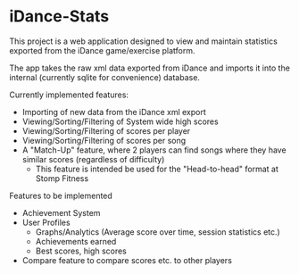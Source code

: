 iDance-Stats
============

This project is a web application designed to view and maintain statistics exported from the iDance game/exercise platform.

The app takes the raw xml data exported from iDance and imports it into the internal (currently sqlite for convenience) database.

Currently implemented features:

  * Importing of new data from the iDance xml export
  * Viewing/Sorting/Filtering of System wide high scores
  * Viewing/Sorting/Filtering of scores per player
  * Viewing/Sorting/Filtering of scores per song
  * A "Match-Up" feature, where 2 players can find songs where they have similar scores (regardless of difficulty)
    * This feature is intended be used for the "Head-to-head" format at Stomp Fitness

Features to be implemented

  * Achievement System
  * User Profiles
    * Graphs/Analytics (Average score over time, session statistics etc.)
    * Achievements earned
    * Best scores, high scores
  * Compare feature to compare scores etc. to other players
